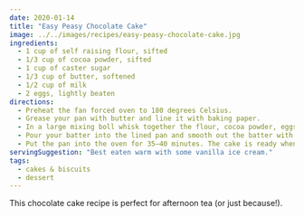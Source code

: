```yaml
---
date: 2020-01-14
title: "Easy Peasy Chocolate Cake"
image: ../../images/recipes/easy-peasy-chocolate-cake.jpg
ingredients:
  - 1 cup of self raising flour, sifted
  - 1/3 cup of cocoa powder, sifted
  - 1 cup of caster sugar
  - 1/3 cup of butter, softened
  - 1/2 cup of milk
  - 2 eggs, lightly beaten
directions:
  - Preheat the fan forced oven to 180 degrees Celsius.
  - Grease your pan with butter and line it with baking paper.
  - In a large mixing boll whisk together the flour, cocoa powder, eggs, sugar, milk and the butter. You can use an electric mixer on high for four minutes.
  - Pour your batter into the lined pan and smooth out the batter with a spatula.
  - Put the pan into the oven for 35–40 minutes. The cake is ready when you can poke a toothpick into the cake and it comes out clean.
servingSuggestion: "Best eaten warm with some vanilla ice cream."
tags:
  - cakes & biscuits
  - dessert
---
```


This chocolate cake recipe is perfect for afternoon tea (or just because!).
